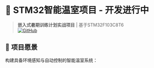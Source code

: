 #  🌱 STM32智能温室项目 - 开发进行中

> **嵌入式暑期训练计划实战项目** | 基于STM32F103C8T6  
> [![GitHub](https://img.shields.io/badge/Status-开发中-yellow)](https://github.com/yourusername/smart-greenhouse-stm32)

##  📌 项目愿景
构建具备环境感知与自动控制的智能温室系统：
